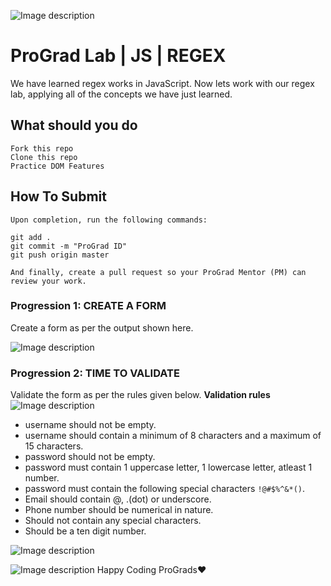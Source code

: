![Image description](https://i1.faceprep.in/ProGrad/prograd-logo.png)

# ProGrad Lab | JS | REGEX

We have learned regex works in JavaScript. Now lets work with our regex lab, applying all of the concepts we have just learned.

## What should you do
```
Fork this repo
Clone this repo
Practice DOM Features
```

## How To Submit
```
Upon completion, run the following commands:

git add .
git commit -m "ProGrad ID"
git push origin master

And finally, create a pull request so your ProGrad Mentor (PM) can review your work.
```

### Progression 1: CREATE A FORM
Create a form as per the output shown here.

![Image description](https://i1.faceprep.in/ProGrad/fv-0.JPG)

### Progression 2: TIME TO VALIDATE
Validate the form as per the rules given below.
**Validation rules**
![Image description](https://i1.faceprep.in/ProGrad/fv-1.JPG)
- username should not be empty.
- username should contain a minimum of 8 characters and a maximum of 15 characters.
- password should not be empty.
- password must contain 1 uppercase letter, 1 lowercase letter, atleast 1 number.
- password must contain the following special characters ```!@#$%^&*()```.
- Email should contain @, .(dot) or underscore.
- Phone number should be numerical in nature.
- Should not contain any special characters.
- Should be a ten digit number.


![Image description]()



![Image description]()
Happy Coding ProGrads❤️
